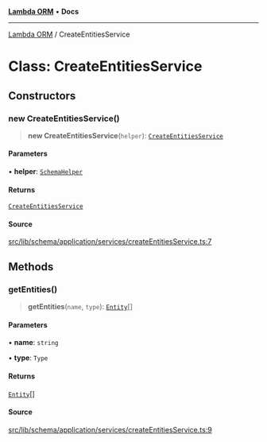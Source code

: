 [**Lambda ORM**](../README.md) • **Docs**

***

[Lambda ORM](../README.md) / CreateEntitiesService

# Class: CreateEntitiesService

## Constructors

### new CreateEntitiesService()

> **new CreateEntitiesService**(`helper`): [`CreateEntitiesService`](CreateEntitiesService.md)

#### Parameters

• **helper**: [`SchemaHelper`](SchemaHelper.md)

#### Returns

[`CreateEntitiesService`](CreateEntitiesService.md)

#### Source

[src/lib/schema/application/services/createEntitiesService.ts:7](https://github.com/lambda-orm/lambdaorm-base/blob/f5bdfd5d7ef4bf9d8223ee81080c8ed65a6bb693/src/lib/schema/application/services/createEntitiesService.ts#L7)

## Methods

### getEntities()

> **getEntities**(`name`, `type`): [`Entity`](../interfaces/Entity.md)[]

#### Parameters

• **name**: `string`

• **type**: `Type`

#### Returns

[`Entity`](../interfaces/Entity.md)[]

#### Source

[src/lib/schema/application/services/createEntitiesService.ts:9](https://github.com/lambda-orm/lambdaorm-base/blob/f5bdfd5d7ef4bf9d8223ee81080c8ed65a6bb693/src/lib/schema/application/services/createEntitiesService.ts#L9)
